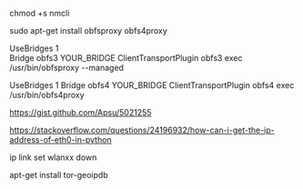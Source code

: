 chmod +s nmcli

 sudo apt-get install obfsproxy obfs4proxy

UseBridges 1  
Bridge obfs3 YOUR_BRIDGE 
ClientTransportPlugin obfs3 exec /usr/bin/obfsproxy --managed

UseBridges 1
Bridge obfs4 YOUR_BRIDGE
ClientTransportPlugin obfs4 exec /usr/bin/obfs4proxy

https://gist.github.com/Apsu/5021255

https://stackoverflow.com/questions/24196932/how-can-i-get-the-ip-address-of-eth0-in-python

ip link set wlanxx down

apt-get install tor-geoipdb

